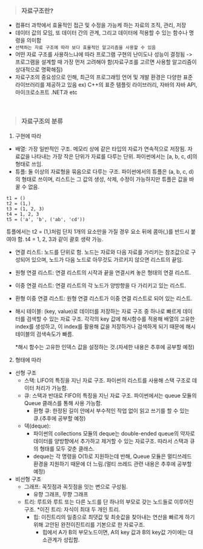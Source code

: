 > ### 자료구조란?
- 컴퓨터 과학에서 효율적인 접근 및 수정을 가능케 하는 자료의 조직, 관리, 저장
- 데이터 값의 모임, 또 데이터 간의 관계, 그리고 데이터에 적용할 수 있는 함수나 명령을 의미함
- `선택하는 자료 구조에 따라 보다 효율적인 알고리즘을 사용할 수 있음`
- 어떤 자료 구조를 사용하느냐에 따라 프로그램 구현의 난이도나 성능이 결정됨
-> 프로그램을 설계할 때 가장 먼저 고려해야 함(자료구조를 고르면 사용할 알고리즘이 상대적으로 명확해짐)
- 자료구조의 중요성으로 인해, 최근의 프로그래밍 언어 및 개발 환경은 다양한 표준 라이브러리를 제공하고 있음
ex) C++의 표준 템플릿 라이브러리, 자바의 자바 API, 마이크로소프트 .NET과 etc
<br/> 

> ###  자료구조의 분류

1. 구현에 따라
- 배열: 가장 일반적인 구조. 메모리 상에 같은 타입의 자료가 연속적으로 저장됨. 자료값을 나타내는 가장 작은 단위가 자료를 다루는 단위. 파이썬에서는 [a, b, c, d]의 형태로 쓰임.
- 튜플: 둘 이상의 자료형을 묶음으로 다루는 구조. 파이썬에서의 튜플은 (a, b, c, d)의 형태로 쓰이며, 리스트는 그 값의 생성, 삭제, 수정이 가능하지만 튜플은 값을 바꿀 수 없음.
```
t1 = ()
t2 = (1,)
t3 = (1, 2, 3)
t4 = 1, 2, 3
t5 = ('a', 'b', ('ab', 'cd'))
```
튜플에서는 t2 = (1,)처럼 단지 1개의 요소만을 가질 경우 요소 뒤에 콤마(,)를 반드시 붙여야 함.
t4 = 1, 2, 3과 같이 괄호 생략 가능.

- 연결 리스트: 노드를 단위로 함. 노드는 자료와 다음 자료를 가리키는 참조값으로 구성되어 있으며, 노드가 다음 노드로 아무것도 가르키지 않으면 리스트의 끝임.
- 원형 연결 리스트: 연결 리스트의 시작과 끝을 연결시켜 놓은 형태의 연결 리스트.
- 이중 연결 리스트: 연결 리스트의 각 노드가 양방향을 다 가리키고 있는 리스트.
- 환형 이중 연결 리스트: 원형 연결 리스트가 이중 연결 리스트로 되어 있는 리스트. 
- 해시 테이블: (key, value)로 데이터를 저장하는 자료 구조 중 하나로 빠르게 데이터를 검색할 수 있는 자료 구조. 각각의 key 값에 해시함수를 적용해 배열의 고유한 index를 생성하고, 이 index를 활용해 값을 저장하거나 검색하게 되기 때문에 해시 테이블의 검색속도가 빠름.
  <br/>
  
  *해시 함수는 고유한 인덱스 값을 설정하는 것.(자세한 내용은 추후에 공부할 예정)

2. 형태에 따라
- 선형 구조
  - 스택: LIFO의 특징을 지닌 자료 구조. 파이썬의 리스트를 사용해 스택 구조로 데이터 처리가 가능함.
  - 큐: 스택과 반대로 FIFO의 특징을 지닌 자료 구조. 파이썬에서는 queue 모듈의 Queue 클래스를 통해 사용 가능함.
    - 환형 큐: 한정된 길이 안에서 부수적인 작업 없이 읽고 쓰기를 할 수 있는 큐.(추후에 공부할 예정)
  - 덱(deque): 
    -  파이썬의 collections 모듈의 deque는 double-ended queue의 약자로 데이터를 양방향에서 추가하고 제거할 수 있는 자료구조. 따라서 스택과 큐의 형태를 모두 갖춘 클래스.
    - deque는 각 명령을 O(1)로 지원하는데 반해, Queue 모듈은 멀티쓰레드 환경을 지원하기 때문에 더 느림.(멀티 쓰레드 관련 내용은 추후에 공부할 예정)
- 비선형 구조
  - 그래프: 꼭짓점과 꼭짓점을 잇는 변으로 구성됨.
    - 유향 그래프, 무향 그래프
  - 트리: 루트와 루트 또는 다른 노드를 단 하나의 부모로 갖는 노드들로 이루어진 구조.
     *이진 트리: 자식이 최대 두 개인 트리.
    - 힙: 이진트리의 일종으로 최댓값 및 최솟값을 찾아내는 연산을 빠르게 하기 위해 고안된 완전이진트리를 기본으로 한 자료구조.
      * 힙에서 A가 B의 부모노드이면, A의 key 값과 B의 key값 가이에는 대소관계가 성립함.
